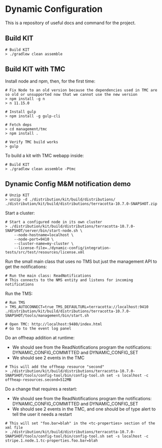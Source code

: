 # Dynamic Configuration

This is a repository of useful docs and command for the project.

## Build KIT

```
# Build KIT
> ./gradlew clean assemble
```

## Build KIT with TMC

Install node and npm, then, for the first time:

```
# Fix Node to an old version because the dependencies used in TMC are so old or unsupported now that we cannot use the new version
> npm install -g n
> n 11.15.0

# Install gulp
> npm install -g gulp-cli

# Fetch deps 
> cd management/tmc
> npm install .

# Verify TMC build works
> gulp
```

To build a kit with TMC webapp inside:

```
# Build KIT
> ./gradlew clean assemble -Ptmc
```

## Dynamic Config M&M notification demo

```
# Unzip KIT
> unzip -d ./distribution/kit/build/distributions/ ./distribution/kit/build/distributions/terracotta-10.7.0-SNAPSHOT.zip
```

Start a cluster:

```
# Start a configured node in its own cluster
> ./distribution/kit/build/distributions/terracotta-10.7.0-SNAPSHOT/server/bin/start-node.sh \
    --node-hostname=localhost \
    --node-port=9410 \
    --cluster-name=my-cluster \
    --license-file=./dynamic-config/integration-tests/src/test/resources/license.xml
```

Run the small main class that uses no TMS but just the management API to get the notifications:

```
# Run the main class: ReadNotifications
# This connects to the NMS entity and listens for incoming notifications
```

Run the TMS:

```
# Run TMS
> TMS_AUTOCONNECT=true TMS_DEFAULTURL=terracotta://localhost:9410 ./distribution/kit/build/distributions/terracotta-10.7.0-SNAPSHOT/tools/management/bin/start.sh

# Open TMC: http://localhost:9480/index.html
# Go to to the event log panel 
```

Do an offheap addition at runtime:
- We should see from the ReadNotifications program the notifications: DYNAMIC_CONFIG_COMMITTED and DYNAMIC_CONFIG_SET
- We should see 2 events in the TMC

```
# This will add the offheap resource "second"
> ./distribution/kit/build/distributions/terracotta-10.7.0-SNAPSHOT/tools/config-tool/bin/config-tool.sh set -s localhost -c offheap-resources.second=512MB
```



Do a change that requires a restart:
- We should see from the ReadNotifications program the notifications: DYNAMIC_CONFIG_COMMITTED and DYNAMIC_CONFIG_SET
- We should see 2 events in the TMC, and one should be of type alert to tell the user it needs a restart

```
# This will set "foo.bar=blah" in the <tc-properties> section of the xml file
> ./distribution/kit/build/distributions/terracotta-10.7.0-SNAPSHOT/tools/config-tool/bin/config-tool.sh set -s localhost -c stripe.1.node.1.tc-properties.foo.bar=blah
```
